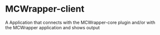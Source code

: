 # MCWrapper-client
A Application that connects with the MCWrapper-core plugin and/or with the MCWrapper application and shows output
